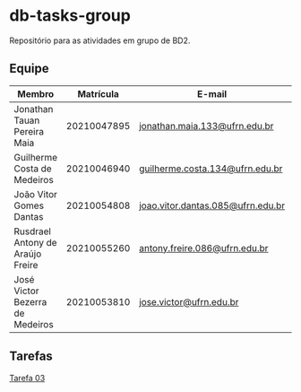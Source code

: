 # db-tasks-group

Repositório para as atividades em grupo de BD2.

## Equipe

| Membro                           | Matrícula   | E-mail                            | GitHub                                                          |
| -------------------------------- | ----------- | --------------------------------- | --------------------------------------------------------------- |
| Jonathan Tauan Pereira Maia      | 20210047895 | jonathan.maia.133@ufrn.edu.br     | [jtauanpm](https://github.com/jtauanpm)                         |
| Guilherme Costa de Medeiros      | 20210046940 | guilherme.costa.134@ufrn.edu.br   | [guilhermecostam](https://github.com/guilhermecostam)           |
| João Vitor Gomes Dantas          | 20210054808 | joao.vitor.dantas.085@ufrn.edu.br | [JoaoVitorGomesDantas](https://github.com/JoaoVitorGomesDantas) |
| Rusdrael Antony de Araújo Freire | 20210055260 | antony.freire.086@ufrn.edu.br     | [rusdrael](https://github.com/rusdrael)                         |
| José Victor Bezerra de Medeiros  | 20210053810 | jose.victor@ufrn.edu.br           | [victormedeiros1](https://github.com/victormedeiros1)           |


## Tarefas

[Tarefa 03](tarefas/t03/t03.md)
